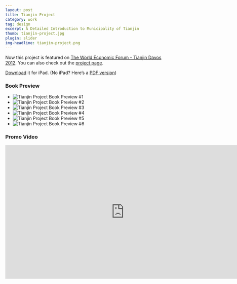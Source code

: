 ```yaml
---
layout: post
title: Tianjin Project
category: work
tag: design
excerpt: A Detailed Introduction to Municipality of Tianjin
thumb: tianjin-project.jpg
plugin: slider
img-headline: tianjin-project.png
---
```


<div class=txt>
<p class=note>Now this project is featured on <a href="{% post_url /work/2012-07-26-tianjin-project-wef %}/">The World Economic Forum - Tianjin Davos 2012</a>. You can also check out the <a href="/lab/tianjin/">project page</a>.</p>

<p class=download><a href="http://dl.sparanoid.com/Tianjin.ibooks">Download</a> it for iPad. (No iPad? Here’s a <a href="http://dl.sparanoid.com/Tianjin.pdf">PDF version</a>)</p>
</div>

<div class=txt>
  <h3>Book Preview</h3>
</div>

<div class="flexslider">
  <ul class="slides">
    <li>
      <img src="{{ site.file }}/tianjin-project-preview-01.jpg" alt="Tianjin Project Book Preview #1">
    </li>
    <li>
      <img src="{{ site.file }}/tianjin-project-preview-02.jpg" alt="Tianjin Project Book Preview #2">
    </li>
    <li>
      <img src="{{ site.file }}/tianjin-project-preview-03.jpg" alt="Tianjin Project Book Preview #3">
    </li>
    <li>
      <img src="{{ site.file }}/tianjin-project-preview-04.jpg" alt="Tianjin Project Book Preview #4">
    </li>
    <li>
      <img src="{{ site.file }}/tianjin-project-preview-05.jpg" alt="Tianjin Project Book Preview #5">
    </li>
    <li>
      <img src="{{ site.file }}/tianjin-project-preview-merged.jpg" alt="Tianjin Project Book Preview #6">
    </li>
  </ul>
</div><!-- .flexslider -->

<div class=txt>
  <h3>Promo Video</h3>
</div>
<iframe src="http://player.vimeo.com/video/54786277?title=0&amp;byline=0&amp;portrait=0&amp;badge=0&amp;color=ee3344" width="750" height="422" frameborder="0" webkitAllowFullScreen mozallowfullscreen allowFullScreen></iframe>